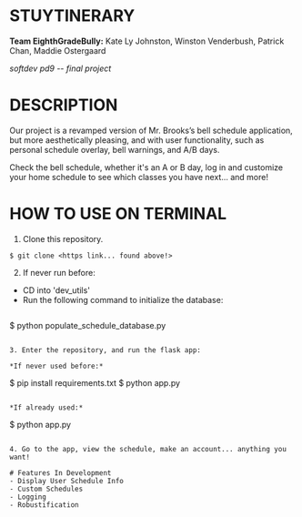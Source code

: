 # STUYTINERARY

**Team EighthGradeBully:** Kate Ly Johnston, Winston Venderbush, Patrick Chan, Maddie Ostergaard

*softdev pd9 -- final project*


# DESCRIPTION

Our project is a revamped version of Mr. Brooks’s bell schedule application, but more aesthetically pleasing, and with user functionality, such as personal schedule overlay, bell warnings, and A/B days.

Check the bell schedule, whether it's an A or B day, log in and customize your home schedule to see which classes you have next... and more!

# HOW TO USE ON TERMINAL

1. Clone this repository.

```
$ git clone <https link... found above!>
```

2. If never run before:

- CD into 'dev_utils'
- Run the following command to initialize the database:
  ```
$ python populate_schedule_database.py
  ```

3. Enter the repository, and run the flask app:

  *If never used before:*

  ```
  $ pip install requirements.txt
  $ python app.py
  ```

  *If already used:*

  ```
  $ python app.py
  ```

4. Go to the app, view the schedule, make an account... anything you want!

# Features In Development
- Display User Schedule Info
- Custom Schedules
- Logging
- Robustification
